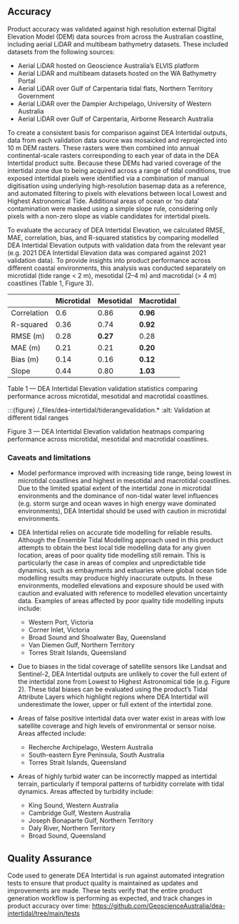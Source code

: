 ## Accuracy

Product accuracy was validated against high resolution external Digital Elevation Model (DEM) data sources from across the Australian coastline, including aerial LiDAR and multibeam bathymetry datasets. These included datasets from the following sources: 

* Aerial LiDAR hosted on Geoscience Australia’s ELVIS platform 
* Aerial LiDAR and multibeam datasets hosted on the WA Bathymetry Portal 
* Aerial LiDAR over Gulf of Carpentaria tidal flats, Northern Territory Government 
* Aerial LiDAR over the Dampier Archipelago, University of Western Australia 
* Aerial LiDAR over Gulf of Carpentaria, Airborne Research Australia 

To create a consistent basis for comparison against DEA Intertidal outputs, data from each validation data source was mosaicked and reprojected into 10 m DEM rasters. These rasters were then combined into annual continental-scale rasters corresponding to each year of data in the DEA Intertidal product suite. Because these DEMs had varied coverage of the intertidal zone due to being acquired across a range of tidal conditions, true exposed intertidal pixels were identified via a combination of manual digitisation using underlying high-resolution basemap data as a reference, and automated filtering to pixels with elevations between local Lowest and Highest Astronomical Tide. Additional areas of ocean or ‘no data’ contamination were masked using a simple slope rule, considering only pixels with a non-zero slope as viable candidates for intertidal pixels. 

 To evaluate the accuracy of DEA Intertidal Elevation, we calculated RMSE, MAE, correlation, bias, and R-squared statistics by comparing modelled DEA Intertidal Elevation outputs with validation data from the relevant year (e.g. 2021 DEA Intertidal Elevation data was compared against 2021 validation data). To provide insights into product performance across different coastal environments, this analysis was conducted separately on microtidal (tide range &lt; 2 m), mesotidal (2&ndash;4 m) and macrotidal (&gt; 4 m) coastlines (Table 1, Figure 3). 

|             | Microtidal | Mesotidal | Macrotidal |
|-------------|------------|-----------|------------|
| Correlation | 0.6        | 0.86      | **0.96**   |
| R-squared   | 0.36       | 0.74      | **0.92**   |
| RMSE (m)    | 0.28       | **0.27**  | 0.28       |
| MAE (m)     | 0.21       | 0.21      | **0.20**   |
| Bias (m)    | 0.14       | 0.16      | **0.12**   |
| Slope       | 0.44       | 0.80      | **1.03**   |

Table 1 &mdash; DEA Intertidal Elevation validation statistics comparing performance across microtidal, mesotidal and macrotidal coastlines. 

:::{figure} /_files/dea-intertidal/tiderangevalidation.*
:alt: Validation at different tidal ranges

Figure 3 &mdash; DEA Intertidal Elevation validation heatmaps comparing performance across microtidal, mesotidal and macrotidal coastlines. 

### Caveats and limitations

* Model performance improved with increasing tide range, being lowest in microtidal coastlines and highest in mesotidal and macrotidal coastlines. Due to the limited spatial extent of the intertidal zone in microtidal environments and the dominance of non-tidal water level influences (e.g. storm surge and ocean waves in high energy wave dominated environments), DEA Intertidal should be used with caution in microtidal environments. 

* DEA Intertidal relies on accurate tide modelling for reliable results. Although the Ensemble Tidal Modelling approach used in this product attempts to obtain the best local tide modelling data for any given location, areas of poor quality tide modelling still remain. This is particularly the case in areas of complex and unpredictable tide dynamics, such as embayments and estuaries where global ocean tide modelling results may produce highly inaccurate outputs. In these environments, modelled elevations and exposure should be used with caution and evaluated with reference to modelled elevation uncertainty data. Examples of areas affected by poor quality tide modelling inputs include: 

    * Western Port, Victoria 
    * Corner Inlet, Victoria 
    * Broad Sound and Shoalwater Bay, Queensland 
    * Van Diemen Gulf, Northern Territory 
    * Torres Strait Islands, Queensland

* Due to biases in the tidal coverage of satellite sensors like Landsat and Sentinel-2, DEA Intertidal outputs are unlikely to cover the full extent of the intertidal zone from Lowest to Highest Astronomical tide (e.g. Figure 2). These tidal biases can be evaluated using the product’s Tidal Attribute Layers which highlight regions where DEA Intertidal will underestimate the lower, upper or full extent of the intertidal zone. 

* Areas of false positive intertidal data over water exist in areas with low satellite coverage and high levels of environmental or sensor noise. Areas affected include: 

    * Recherche Archipelago, Western Australia 
    * South-eastern Eyre Peninsula, South Australia 
    * Torres Strait Islands, Queensland 

* Areas of highly turbid water can be incorrectly mapped as intertidal terrain, particularly if temporal patterns of turbidity correlate with tidal dynamics. Areas affected by turbidity include:

    * King Sound, Western Australia
    * Cambridge Gulf, Western Australia
    * Joseph Bonaparte Gulf, Northern Territory
    * Daly River, Northern Territory
    * Broad Sound, Queensland


## Quality Assurance

Code used to generate DEA Intertidal is run against automated integration tests to ensure that product quality is maintained as updates and improvements are made. These tests verify that the entire product generation workflow is performing as expected, and track changes in product accuracy over time: https://github.com/GeoscienceAustralia/dea-intertidal/tree/main/tests 
